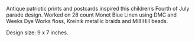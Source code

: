 Antique patriotic prints and postcards inspired this children’s Fourth of July parade design. Worked on 28 count Monet Blue Linen using DMC and Weeks Dye Works floss, Kreinik metallic braids and Mill Hill beads.

Design size: 9 x 7 inches.
